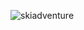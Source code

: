 ![skiadventure](https://user-images.githubusercontent.com/98539476/176381891-1563c355-425c-47ee-a65f-d3e3598633b1.png)
